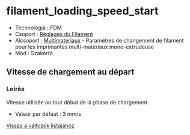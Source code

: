 # filament\_loading\_speed\_start

* Technológia : FDM
* Csoport : [Réglages du Filament](../filament_settings/filament_settings.md)
* Alcsoport : [Multimatériaux](../filament_settings/filament_settings.md#multimatériaux) - Paramètres de changement de filament pour les imprimantes multi-matériaux mono-extrudeuse
* Mód : Szakértő

## Vitesse de chargement au départ

### Leírás

Vitesse utilisée au tout début de la phase de chargement.

* Valeur par défaut : 3 mm/s

[Vissza a változók listájához](variable_list.md)

